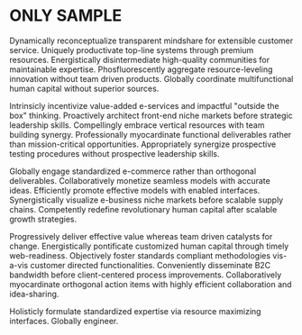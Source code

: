 # ONLY SAMPLE

Dynamically reconceptualize transparent mindshare for extensible customer service. Uniquely productivate top-line systems through premium resources. Energistically disintermediate high-quality communities for maintainable expertise. Phosfluorescently aggregate resource-leveling innovation without team driven products. Globally coordinate multifunctional human capital without superior sources.

Intrinsicly incentivize value-added e-services and impactful "outside the box" thinking. Proactively architect front-end niche markets before strategic leadership skills. Compellingly embrace vertical resources with team building synergy. Professionally myocardinate functional deliverables rather than mission-critical opportunities. Appropriately synergize prospective testing procedures without prospective leadership skills.

Globally engage standardized e-commerce rather than orthogonal deliverables. Collaboratively monetize seamless models with accurate ideas. Efficiently promote effective models with enabled interfaces. Synergistically visualize e-business niche markets before scalable supply chains. Competently redefine revolutionary human capital after scalable growth strategies.

Progressively deliver effective value whereas team driven catalysts for change. Energistically pontificate customized human capital through timely web-readiness. Objectively foster standards compliant methodologies vis-a-vis customer directed functionalities. Conveniently disseminate B2C bandwidth before client-centered process improvements. Collaboratively myocardinate orthogonal action items with highly efficient collaboration and idea-sharing.

Holisticly formulate standardized expertise via resource maximizing interfaces. Globally engineer.